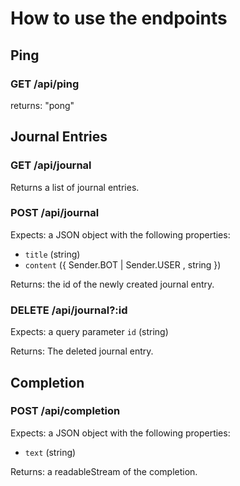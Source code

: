 # How to use the endpoints

## Ping

### GET /api/ping

returns: "pong"

## Journal Entries

### GET /api/journal

Returns a list of journal entries.

### POST /api/journal

Expects: a JSON object with the following properties:
- `title` (string)
- `content` ({ Sender.BOT | Sender.USER , string })

Returns: the id of the newly created journal entry.

### DELETE /api/journal?:id

Expects: a query parameter `id` (string)

Returns: The deleted journal entry.

## Completion

### POST /api/completion

Expects: a JSON object with the following properties:
- `text` (string)

Returns: a readableStream of the completion.
